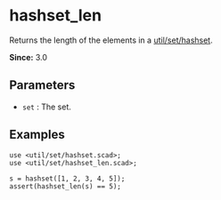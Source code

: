 # hashset_len

Returns the length of the elements in a [util/set/hashset](https://openhome.cc/eGossip/OpenSCAD/lib3x-hashset.html).

**Since:** 3.0

## Parameters

- `set` : The set.

## Examples

    use <util/set/hashset.scad>;
    use <util/set/hashset_len.scad>;

    s = hashset([1, 2, 3, 4, 5]);
    assert(hashset_len(s) == 5);
